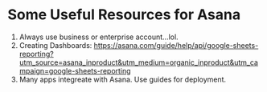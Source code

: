 # Some Useful Resources for Asana

1. Always use business or enterprise account...lol.
2. Creating Dashboards: https://asana.com/guide/help/api/google-sheets-reporting?utm_source=asana_inproduct&utm_medium=organic_inproduct&utm_campaign=google-sheets-reporting
3. Many apps integreate with Asana. Use guides for deployment. 

